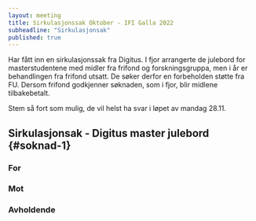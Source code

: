 ```yaml
---
layout: meeting
title: Sirkulasjonssak Oktober - IFI Galla 2022
subheadline: "Sirkulasjonsak"
published: true
---
```


Har fått inn en sirkulasjonssak fra Digitus. I fjor arrangerte de julebord for masterstudentene med midler fra frifond og forskningsgruppa, men i år er behandlingen fra frifond utsatt. De søker derfor en forbeholden støtte fra FU. Dersom frifond godkjenner søknaden, som i fjor, blir midlene tilbakebetalt.

Stem så fort som mulig, de vil helst ha svar i løpet av mandag 28.11.

## Sirkulasjonsak - Digitus master julebord {#soknad-1}

### For

### Mot

### Avholdende
